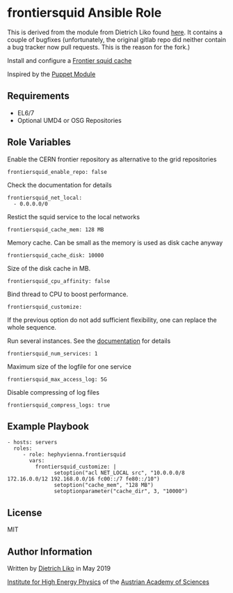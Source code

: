 # frontiersquid Ansible Role

This is derived from the module from Dietrich Liko found [here](https://gitlab.cern.ch/hephyvienna/ansible/role/frontiersquid). It contains a couple of bugfixes (unfortunately, the original gitlab repo did neither contain a bug tracker now pull requests. This is the reason for the fork.)

Install and configure a [Frontier squid cache](https://twiki.cern.ch/twiki/bin/view/Frontier/InstallSquid)

Inspired by the [Puppet Module](https://github.com/desalvo/puppet-frontier)

## Requirements

*   EL6/7
*   Optional UMD4 or OSG Repositories

## Role Variables

Enable the CERN frontier repository as alternative to the grid repositories

    frontiersquid_enable_repo: false

Check the documentation for details

    frontiersquid_net_local:
      - 0.0.0.0/0

Restict the squid service to the local networks

    frontiersquid_cache_mem: 128 MB

Memory cache. Can be small as the memory is used as disk cache anyway

    frontiersquid_cache_disk: 10000

Size of the disk cache in MB.

    frontiersquid_cpu_affinity: false

Bind thread to CPU to boost performance.

    frontiersquid_customize:

If the previous option do not add sufficient flexibility, one can replace
the whole sequence.

Run several instances. See the [documentation](https://twiki.cern.ch/twiki/bin/view/Frontier/InstallSquid#Running_multiple_services) for details

    frontiersquid_num_services: 1

Maximum size of the logfile for one service

    frontiersquid_max_access_log: 5G

Disable compressing of log files

    frontiersquid_compress_logs: true

## Example Playbook

    - hosts: servers
      roles:
         - role: hephyvienna.frontiersquid
           vars:
             frontiersquid_customize: |
                   setoption("acl NET_LOCAL src", "10.0.0.0/8 172.16.0.0/12 192.168.0.0/16 fc00::/7 fe80::/10")
                   setoption("cache_mem", "128 MB")
                   setoptionparameter("cache_dir", 3, "10000")
## License

MIT

## Author Information

Written by [Dietrich Liko](http://hephy.at/dliko) in May 2019

[Institute for High Energy Physics](http://www.hephy.at) of the
[Austrian Academy of Sciences](http://www.oeaw.ac.at)
